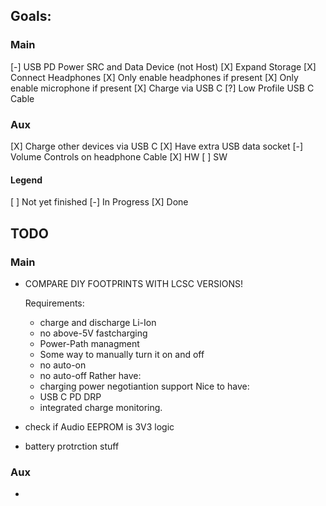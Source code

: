 ## Goals:
### Main
[-] USB PD Power SRC and Data Device (not Host)
[X] Expand Storage
[X] Connect Headphones
	[X] Only enable headphones if present
	[X] Only enable microphone if present
[X] Charge via USB C
[?] Low Profile USB C Cable
### Aux
[X] Charge other devices via USB C
[X] Have extra USB data socket
[-] Volume Controls on headphone Cable
	[X] HW
	[ ] SW

#### Legend
[ ] Not yet finished
[-] In Progress
[X] Done

## TODO
### Main
 * COMPARE DIY FOOTPRINTS WITH LCSC VERSIONS!
   
   Requirements:
    * charge and discharge Li-Ion
    * no above-5V fastcharging
    * Power-Path managment
    * Some way to manually turn it on and off
    * no auto-on
    * no auto-off
   Rather have:
    * charging power negotiantion support
   Nice to have:
    * USB C PD DRP
    * integrated charge monitoring.
 * check if Audio EEPROM is 3V3 logic
 * battery protrction stuff
### Aux
 * 
